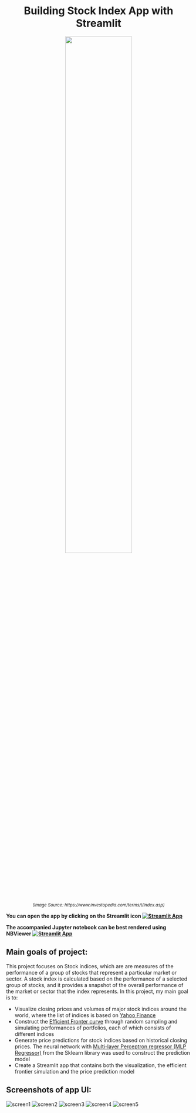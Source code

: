 <h1 align="center">
Building Stock Index App with Streamlit
</h1>

<p align="center">
<img src="https://www.investopedia.com/thmb/rw1cnmtQgCcEDVxuAybDFo1U3_E=/750x0/filters:no_upscale():max_bytes(150000):strip_icc():format(webp)/Term-Definitions_Index-665572b2712d4a6ca49b3f49179e3733.jpg" 
alt="" title="" width="60%" height="60%">
</p>
<p align="center">
<sup><i>(Image Source: https://www.investopedia.com/terms/i/index.asp)</i></sup>
</p>

<b>You can open the app by clicking on the Streamlit icon [![Streamlit App](https://static.streamlit.io/badges/streamlit_badge_black_white.svg)](https://namhaivu173-stock-index-app-indices-app-u8fcav.streamlit.app/)

The accompanied Jupyter notebook can be best rendered using NBViewer [![Streamlit App](https://camo.githubusercontent.com/c45f3816fe3efb095a64468c409bfbd40e971a85fdcc85fc101ee6aaa8943b10/68747470733a2f2f696d672e736869656c64732e696f2f62616467652f72656e6465722d6e627669657765722d6f72616e67652e7376673f636f6c6f72423d66333736323626636f6c6f72413d346434643464)](https://nbviewer.org/github/namhaivu173/Stock_Index_App/blob/main/Indices_Dashboard.ipynb)
</b>




## Main goals of project:
This project focuses on Stock indices, which are are measures of the performance of a group of stocks that represent a particular market or sector. A stock index is calculated based on the performance of a selected group of stocks, and it provides a snapshot of the overall performance of the market or sector that the index represents. In this project, my main goal is to:
- Visualize closing prices and volumes of major stock indices around the world, where the list of indices is based on [Yahoo Finance](https://finance.yahoo.com/world-indices/)
- Construct the [Efficient Fronter curve](https://www.investopedia.com/terms/e/efficientfrontier.asp) through random sampling and simulating performances of portfolios, each of which consists of different indices
- Generate price predictions for stock indices based on historical closing prices. The neural network with [Multi-layer Perceptron regressor (MLP Regressor)](https://scikit-learn.org/stable/modules/generated/sklearn.neural_network.MLPRegressor.html) from the Sklearn library was used to construct the prediction model
- Create a Streamlit app that contains both the visualization, the efficient frontier simulation and the price prediction model

## Screenshots of app UI:
![screen1](https://github.com/namhaivu173/Stock_Index_App/blob/c6509c880bf0fa66bbdddf9c0d999439ac997889/App%20Screenshots/s1.PNG)
![screen2](https://github.com/namhaivu173/Stock_Index_App/blob/c6509c880bf0fa66bbdddf9c0d999439ac997889/App%20Screenshots/s2.png)
![screen3](https://github.com/namhaivu173/Stock_Index_App/blob/c6509c880bf0fa66bbdddf9c0d999439ac997889/App%20Screenshots/s3.png)
![screen4](https://github.com/namhaivu173/Stock_Index_App/blob/c6509c880bf0fa66bbdddf9c0d999439ac997889/App%20Screenshots/s4.png)
![screen5](https://github.com/namhaivu173/Stock_Index_App/blob/c6509c880bf0fa66bbdddf9c0d999439ac997889/App%20Screenshots/s5.png)
